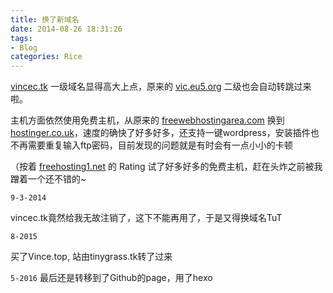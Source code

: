 ```yaml
---
title: 换了新域名
date: 2014-08-26 18:31:26
tags:
- Blog
categories: Rice
---
```

[vincec.tk](http://vincec.tk) 一级域名显得高大上点，原来的 [vic.eu5.org](http://vic.eu5.org) 二级也会自动转跳过来啦。

主机方面依然使用免费主机，从原来的 [freewebhostingarea.com](http://freewebhostingarea.com) 换到 [hostinger.co.uk](http://hostinger.co.uk)，速度的确快了好多好多，还支持一键wordpress，安装插件也不再需要重复输入ftp密码，目前发现的问题就是有时会有一点小小的卡顿

（按着 [freehosting1.net](http://freehosting1.net) 的 Rating 试了好多好多的免费主机，赶在头炸之前被我蹭着一个还不错的~

` 9-3-2014 `

vincec.tk竟然给我无故注销了，这下不能再用了，于是又得换域名TuT

` 8-2015 `

买了Vince.top, 站由tinygrass.tk转了过来

` 5-2016 `
最后还是转移到了Github的page，用了hexo
